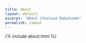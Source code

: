 ```yaml
---
title: About
layout: default
excerpt: "About Ifeoluwa Babatunde"
permalink: /about
---
```


<div class="container">
	{% include about.html %}
</div>

